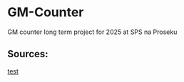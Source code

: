 # GM-Counter
GM counter long term project for 2025 at SPS na Proseku

## Sources: 
[test](https://www.google.com/)
